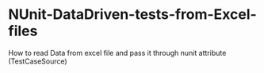 # NUnit-DataDriven-tests-from-Excel-files
How to read Data from excel file and pass it through nunit attribute (TestCaseSource)
